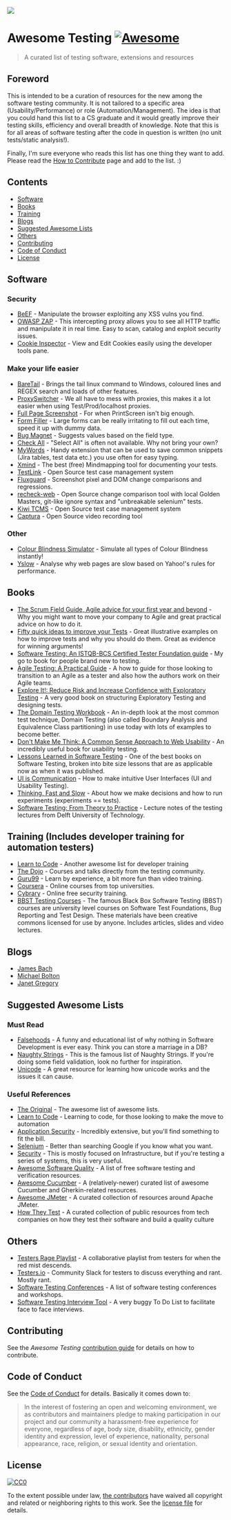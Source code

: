 ![](https://github.com/TheJambo/awesome-testing/blob/master/AwesomeTesting.jpg?raw=true)
# Awesome Testing [![Awesome](https://cdn.rawgit.com/sindresorhus/awesome/d7305f38d29fed78fa85652e3a63e154dd8e8829/media/badge.svg)](https://github.com/sindresorhus/awesome)
> A curated list of testing software, extensions and resources

## Foreword
This is intended to be a curation of resources for the new among the software testing community. It is not tailored to a specific area (Usability/Performance) or role (Automation/Management). The idea is that you could hand this list to a CS graduate and it would greatly improve their testing skills, efficiency and overall breadth of knowledge. Note that this is for all areas of software testing after the code in question is written (no unit tests/static analysis!).

Finally, I'm sure everyone who reads this list has one thing they want to add. Please read the [How to Contribute](https://github.com/TheJambo/awesome-testing/blob/master/CONTRIBUTING.md) page and add to the list. :)

## Contents

- [Software](#software)
- [Books](#books)
- [Training](#training)
- [Blogs](#blogs)
- [Suggested Awesome Lists](#suggested-awesome-lists)
- [Others](#Others)
- [Contributing](#contributing)
- [Code of Conduct](#code-of-conduct)
- [License](#license)


## Software

### Security
- [BeEF](http://beefproject.com/) - Manipulate the browser exploiting any XSS vulns you find.
- [OWASP ZAP](https://github.com/zaproxy/zaproxy) - This intercepting proxy allows you to see all HTTP traffic and manipulate it in real time. Easy to scan, catalog and exploit security issues.
- [Cookie Inspector](https://chrome.google.com/webstore/detail/cookie-inspector/jgbbilmfbammlbbhmmgaagdkbkepnijn) - View and Edit Cookies easily using the developer tools pane.

### Make your life easier
- [BareTail](https://www.baremetalsoft.com/baretail/) - Brings the tail linux command to Windows, coloured lines and REGEX search and loads of other features.
- [ProxySwitcher](https://chrome.google.com/webstore/detail/proxy-switcher-manager/onnfghpihccifgojkpnnncpagjcdbjod) - We all have to mess with proxies, this makes it a lot easier when using Test/Prod/localhost proxies.
- [Full Page Screenshot](https://chrome.google.com/webstore/detail/full-page-screen-capture/fdpohaocaechififmbbbbbknoalclacl) - For when PrintScreen isn't big enough.
- [Form Filler](https://chrome.google.com/webstore/detail/form-filler/bnjjngeaknajbdcgpfkgnonkmififhfo) - Large forms can be really irritating to fill out each time, speed it up with dummy data.
- [Bug Magnet](https://chrome.google.com/webstore/detail/bug-magnet/efhedldbjahpgjcneebmbolkalbhckfi) - Suggests values based on the field type.
- [Check All](https://chrispederick.com/work/web-developer/) - "Select All" is often not available. Why not bring your own?
- [MyWords](https://addons.mozilla.org/en-US/firefox/addon/mywords/) - Handy extension that can be used to save common snippets (Jira tables, test data etc.) you use often for easy typing.
- [Xmind](http://www.xmind.net/) - The best (free) Mindmapping tool for documenting your tests.
- [TestLink](https://github.com/TestLinkOpenSourceTRMS/testlink-code) - Open Source test case management system
- [Fluxguard](https://fluxguard.com) - Screenshot pixel and DOM change comparisons and regressions.
- [recheck-web](https://github.com/retest/recheck-web) - Open Source change comparison tool with local Golden Masters, git-like ignore syntax and "unbreakable selenium" tests.
- [Kiwi TCMS](https://github.com/kiwitcms/Kiwi) - Open Source test case management system
- [Captura](https://github.com/MathewSachin/Captura) - Open Source video recording tool

### Other
- [Colour Blindness Simulator](https://altreus.github.io/colourblind/) - Simulate all types of Colour Blindness instantly!
- [Yslow](http://yslow.org/) - Analyse why web pages are slow based on Yahoo!'s rules for performance.

## Books
- [The Scrum Field Guide, Agile advice for your first year and beyond](https://amzn.to/2OERKEm) - Why you might want to move your company to Agile and great practical advice on how to do it.
- [Fifty quick ideas to improve your Tests](https://amzn.to/2AzMUF7) - Great illustrative examples on how to improve tests and why you should do them. Great as evidence for winning arguments!
- [Software Testing: An ISTQB-BCS Certified Tester Foundation guide](https://amzn.to/2LY8ibJ) - My go to book for people brand new to testing.
- [Agile Testing: A Practical Guide](https://amzn.to/2n1K2aG) - A how to guide for those looking to transition to an Agile as a tester and also how the authors work on their Agile teams.
- [Explore It!: Reduce Risk and Increase Confidence with Exploratory Testing](https://amzn.to/2n8axLn) - A very good book on structuring Exploratory Testing and designing tests.
- [The Domain Testing Workbook](https://amzn.to/2Az4l90) - An in-depth look at the most common test technique, Domain Testing (also called Boundary Analysis and Equivalence Class partitioning) in use today with lots of examples to become better.
- [Don't Make Me Think: A Common Sense Approach to Web Usability](https://amzn.to/2naYmhf) - An incredibly useful book for usability testing.
- [Lessons Learned in Software Testing](https://amzn.to/2LTjM01) - One of the best books on Software Testing, broken into bite size lessons that are as applicable now as when it was published.
- [UI is Communication](https://amzn.to/2vbiALY) - How to make intuitive User Interfaces (UI and Usability Testing).
- [Thinking, Fast and Slow](https://amzn.to/2vcjasX) - About how we make decisions and how to run experiments (experiments == tests).
- [Software Testing: From Theory to Practice](https://sttp.site) - Lecture notes of the testing lectures from Delft University of Technology.

## Training (Includes developer training for automation testers)
- [Learn to Code](https://github.com/karlhorky/learn-to-program) - Another awesome list for developer training
- [The Dojo](https://dojo.ministryoftesting.com/) - Courses and talks directly from the testing community.
- [Guru99](http://www.guru99.com/) - Learn by experience, a bit more fun than video training.
- [Coursera](https://www.coursera.org/) - Online courses from top universities.
- [Cybrary](https://www.cybrary.it/) - Online free security training.
- [BBST Testing Courses](http://testingeducation.org/BBST/) - The famous Black Box Software Testing (BBST) courses are university level courses on Software Test Foundations, Bug Reporting and Test Design. These materials have been creative commons licensed for use by anyone. Includes articles, slides and video lectures.

## Blogs
- [James Bach](http://www.satisfice.com/blog/)
- [Michael Bolton](http://www.developsense.com/blog/)
- [Janet Gregory](http://janetgregory.ca/blog/)

## Suggested Awesome Lists

### Must Read
- [Falsehoods](https://github.com/kdeldycke/awesome-falsehood) - A funny and educational list of why nothing in Software Development is ever easy. Think you can store a marriage in a DB?
- [Naughty Strings](https://github.com/minimaxir/big-list-of-naughty-strings) - This is the famous list of Naughty Strings. If you're doing some field validation, look no further for inspiration.
- [Unicode](https://github.com/jagracey/Awesome-Unicode) - A great resource for learning how unicode works and the issues it can cause.

### Useful References
- [The Original](https://github.com/sindresorhus/awesome) - The awesome list of awesome lists.
- [Learn to Code](https://github.com/karlhorky/learn-to-program) - Learning to code, for those looking to make the move to automation
- [Application Security](https://github.com/paragonie/awesome-appsec) - Incredibly extensive, but you'll find something to fit the bill.
- [Selenium](https://github.com/christian-bromann/awesome-selenium) - Better than searching Google if you know what you want.
- [Security](https://github.com/sbilly/awesome-security) - This is mostly focused on Infrastructure, but if you're testing a series of systems, this is very useful.
- [Awesome Software Quality](https://github.com/ligurio/awesome-software-quality) - A list of free software testing and verification resources.
- [Awesome Cucumber](https://github.com/virajkulkarni14/awesome-cucumber) - A (relatively-newer) curated list of awesome Cucumber and Gherkin-related resources.
- [Awesome JMeter](https://github.com/aliesbelik/awesome-jmeter) - A curated collection of resources around Apache JMeter.
- [How They Test](https://github.com/abhivaikar/howtheytest) - A curated collection of public resources from tech companies on how they test their software and build a quality culture

## Others
- [Testers Rage Playlist](https://play.spotify.com/user/sanchezni/playlist/5yzT0HrymwEeO8ckqgkPiW) - A collaborative playlist from testers for when the red mist descends.
- [Testers.io](http://www.testers.io/) - Community Slack for testers to discuss everything and rant. Mostly rant.
- [Software Testing Conferences](http://testingconferences.org/) - A list of software testing conferences and workshops.
- [Software Testing Interview Tool](https://github.com/TheJambo/ToDoInterviewTest) - A very buggy To Do List to facilitate face to face interviews.

## Contributing
See the *Awesome Testing* [contribution guide](CONTRIBUTING.md) for details on how to contribute.

## Code of Conduct
See the [Code of Conduct](CODE-OF-CONDUCT.md) for details. Basically it comes down to:
>In the interest of fostering an open and welcoming environment, we as
contributors and maintainers pledge to making participation in our project and
our community a harassment-free experience for everyone, regardless of age, body
size, disability, ethnicity, gender identity and expression, level of experience,
nationality, personal appearance, race, religion, or sexual identity and orientation.


## License
[![CC0](http://mirrors.creativecommons.org/presskit/buttons/88x31/svg/cc-zero.svg)](https://creativecommons.org/publicdomain/zero/1.0/)

To the extent possible under law, [the
contributors](https://github.com/TheJambo/awesome-testing/graphs/contributors)
have waived all copyright and related or neighboring rights to this work. See the
[license file](LICENSE) for details.
